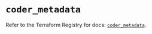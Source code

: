 # `coder_metadata`

Refer to the Terraform Registry for docs: [`coder_metadata`](https://registry.terraform.io/providers/coder/coder/0.13.0/docs/resources/metadata).
